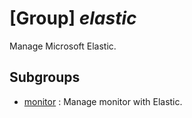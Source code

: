 # [Group] _elastic_

Manage Microsoft Elastic.

## Subgroups

- [monitor](/Commands/elastic/monitor/readme.md)
: Manage monitor with Elastic.
